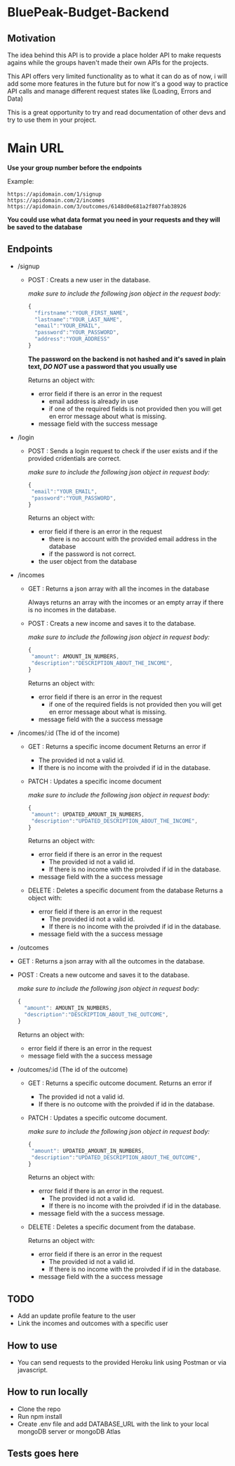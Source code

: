 # BluePeak-Budget-Backend

## Motivation

The idea behind this API is to provide a place holder API to make requests agains while the groups haven't made their own APIs for the projects.

This API offers very limited functionality as to what it can do as of now, i will add some more features in the future but for now it's a good way to practice API calls and manage different request states like (Loading, Errors and Data)

This is a great opportunity to try and read documentation of other devs and try to use them in your project.

# Main URL

**Use your group number before the endpoints**

Example:

```
https://apidomain.com/1/signup
https://apidomain.com/2/incomes
https://apidomain.com/3/outcomes/6148d0e681a2f807fab38926
```

**You could use what data format you need in your requests and they will be saved to the database**

## Endpoints

- /signup

  - POST : Creats a new user in the database.

    _make sure to include the following json object in the request body:_

    ```javascript
    {
      "firstname":"YOUR_FIRST_NAME",
      "lastname":"YOUR_LAST_NAME",
      "email":"YOUR_EMAIL",
      "password":"YOUR_PASSWORD",
      "address":"YOUR_ADDRESS"
    }
    ```

    **The password on the backend is not hashed and it's saved in plain text, _DO NOT_ use a password that you usually use**

    Returns an object with:

    - error field if there is an error in the request
      - email address is already in use
      - if one of the required fields is not provided then you will get en error message about what is missing.
    - message field with the success message

- /login

  - POST : Sends a login request to check if the user exists and if the provided cridentials are correct.

    _make sure to include the following json object in request body:_

    ```javascript
    {
     "email":"YOUR_EMAIL",
     "password":"YOUR_PASSWORD",
    }
    ```

    Returns an object with:

    - error field if there is an error in the request
      - there is no account with the provided email address in the database
      - if the password is not correct.
    - the user object from the database

- /incomes

  - GET : Returns a json array with all the incomes in the database

    Always returns an array with the incomes or an empty array if there is no incomes in the database.

  - POST : Creats a new income and saves it to the database.

    _make sure to include the following json object in request body:_

    ```javascript
    {
     "amount": AMOUNT_IN_NUMBERS,
     "description":"DESCRIPTION_ABOUT_THE_INCOME",
    }
    ```

    Returns an object with:

    - error field if there is an error in the request
      - if one of the required fields is not provided then you will get en error message about what is missing.
    - message field with the a success message

- /incomes/:id (The id of the income)

  - GET : Returns a specific income document
    Returns an error if
    - The provided id not a valid id.
    - If there is no income with the proivded if id in the database.
  - PATCH : Updates a specific income document

    _make sure to include the following json object in request body:_

    ```javascript
    {
     "amount": UPDATED_AMOUNT_IN_NUMBERS,
     "description":"UPDATED_DESCRIPTION_ABOUT_THE_INCOME",
    }
    ```

    Returns an object with:

    - error field if there is an error in the request
      - The provided id not a valid id.
      - If there is no income with the proivded if id in the database.
    - message field with the a success message

  - DELETE : Deletes a specific document from the database
    Returns a object with:
    - error field if there is an error in the request
      - The provided id not a valid id.
      - If there is no income with the proivded if id in the database.
    - message field with the a success message

- /outcomes
- GET : Returns a json array with all the outcomes in the database.
- POST : Creats a new outcome and saves it to the database.

  _make sure to include the following json object in request body:_

  ```javascript
  {
    "amount": AMOUNT_IN_NUMBERS,
    "description":"DESCRIPTION_ABOUT_THE_OUTCOME",
  }
  ```

  Returns an object with:

  - error field if there is an error in the request
  - message field with the a success message

- /outcomes/:id (The id of the outcome)

  - GET : Returns a specific outcome document.
    Returns an error if
    - The provided id not a valid id.
    - If there is no outcome with the proivded if id in the database.
  - PATCH : Updates a specific outcome document.

    _make sure to include the following json object in request body:_

    ```javascript
    {
     "amount": UPDATED_AMOUNT_IN_NUMBERS,
     "description":"UPDATED_DESCRIPTION_ABOUT_THE_OUTCOME",
    }
    ```

    Returns an object with:

    - error field if there is an error in the request.
      - The provided id not a valid id.
      - If there is no income with the proivded if id in the database.
    - message field with the a success message.

  - DELETE : Deletes a specific document from the database.

    Returns an object with:

    - error field if there is an error in the request
      - The provided id not a valid id.
      - If there is no income with the proivded if id in the database.
    - message field with the a success message

## TODO

- Add an update profile feature to the user
- Link the incomes and outcomes with a specific user

## How to use

- You can send requests to the provided Heroku link using Postman or via javascript.

## How to run locally

- Clone the repo
- Run npm install
- Create .env file and add DATABASE_URL with the link to your local mongoDB server or mongoDB Atlas

## Tests goes here
